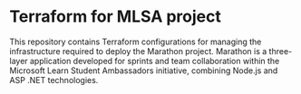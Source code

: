 # Terraform for MLSA project
This repository contains Terraform configurations for managing the infrastructure required to deploy the Marathon project. Marathon is a three-layer application developed for sprints and team collaboration within the Microsoft Learn Student Ambassadors initiative, combining Node.js and ASP .NET technologies.





